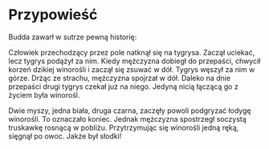 # Przypowieść

Budda zawarł w sutrze pewną historię:

Człowiek przechodzący przez pole natknął się na tygrysa. Zaczął uciekać, lecz tygrys podążył za nim. Kiedy mężczyzna dobiegł do przepaści, chwycił korzeń dzikiej winorośli i zaczął się zsuwać w dół. Tygrys węszył za nim w górze. Drżąc ze strachu, mężczyzna spojrzał w dół. Daleko na dnie przepaści drugi tygrys czekał już na niego. Jedyną nicią łączącą go z życiem była winorośl.

Dwie myszy, jedna biała, druga czarna, zaczęły powoli podgryzać łodygę winorośli. To oznaczało koniec. Jednak mężczyzna spostrzegł soczystą truskawkę rosnącą w pobliżu. Przytrzymując się winorośli jedną ręką, sięgnął po owoc. Jakże był słodki!

